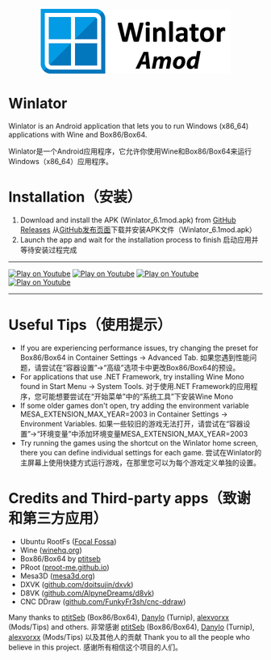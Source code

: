 <p align="center">
	<img src="logo.png" width="376" height="128" alt="Winlator Logo" />  
</p>

# Winlator

Winlator is an Android application that lets you to run Windows (x86_64) applications with Wine and Box86/Box64.

Winlator是一个Android应用程序，它允许你使用Wine和Box86/Box64来运行Windows（x86_64）应用程序。

# Installation（安装）

1. Download and install the APK (Winlator_6.1mod.apk) from [GitHub Releases](https://github.com/afeimod/winlator-mod/releases)
   从[GitHub发布页面](https://github.com/afeimod/winlator-mod/releases)下载并安装APK文件（Winlator_6.1mod.apk）
2. Launch the app and wait for the installation process to finish
   启动应用并等待安装过程完成

----

[![Play on Youtube](https://img.youtube.com/vi/8PKhmT7B3Xo/1.jpg)](https://www.youtube.com/watch?v=8PKhmT7B3Xo)
[![Play on Youtube](https://img.youtube.com/vi/9E4wnKf2OsI/2.jpg)](https://www.youtube.com/watch?v=9E4wnKf2OsI)
[![Play on Youtube](https://img.youtube.com/vi/czEn4uT3Ja8/2.jpg)](https://www.youtube.com/watch?v=czEn4uT3Ja8)
[![Play on Youtube](https://img.youtube.com/vi/eD36nxfT_Z0/2.jpg)](https://www.youtube.com/watch?v=eD36nxfT_Z0)

----

# Useful Tips（使用提示）

- If you are experiencing performance issues, try changing the preset for Box86/Box64 in Container Settings -> Advanced Tab.
  如果您遇到性能问题，请尝试在“容器设置”->“高级”选项卡中更改Box86/Box64的预设。
- For applications that use .NET Framework, try installing Wine Mono found in Start Menu -> System Tools.
  对于使用.NET Framework的应用程序，您可能想要尝试在“开始菜单”中的“系统工具”下安装Wine Mono
- If some older games don't open, try adding the environment variable MESA_EXTENSION_MAX_YEAR=2003 in Container Settings -> Environment Variables.
  如果一些较旧的游戏无法打开，请尝试在“容器设置”->“环境变量”中添加环境变量MESA_EXTENSION_MAX_YEAR=2003
- Try running the games using the shortcut on the Winlator home screen, there you can define individual settings for each game.
  尝试在Winlator的主屏幕上使用快捷方式运行游戏，在那里您可以为每个游戏定义单独的设置。

# Credits and Third-party apps（致谢和第三方应用）
- Ubuntu RootFs ([Focal Fossa](https://releases.ubuntu.com/focal))
- Wine ([winehq.org](https://www.winehq.org/))
- Box86/Box64 by [ptitseb](https://github.com/ptitSeb)
- PRoot ([proot-me.github.io](https://proot-me.github.io))
- Mesa3D ([mesa3d.org](https://www.mesa3d.org))
- DXVK ([github.com/doitsujin/dxvk](https://github.com/doitsujin/dxvk))
- D8VK ([github.com/AlpyneDreams/d8vk](https://github.com/AlpyneDreams/d8vk))
- CNC DDraw ([github.com/FunkyFr3sh/cnc-ddraw](https://github.com/FunkyFr3sh/cnc-ddraw))

Many thanks to [ptitSeb](https://github.com/ptitSeb) (Box86/Box64), [Danylo](https://blogs.igalia.com/dpiliaiev/tags/mesa/) (Turnip), [alexvorxx](https://github.com/alexvorxx) (Mods/Tips) and others.
非常感谢 [ptitSeb](https://github.com/ptitSeb) (Box86/Box64), [Danylo](https://blogs.igalia.com/dpiliaiev/tags/mesa/) (Turnip), [alexvorxx](https://github.com/alexvorxx) (Mods/Tips) 以及其他人的贡献
Thank you to all the people who believe in this project.
感谢所有相信这个项目的人们。
